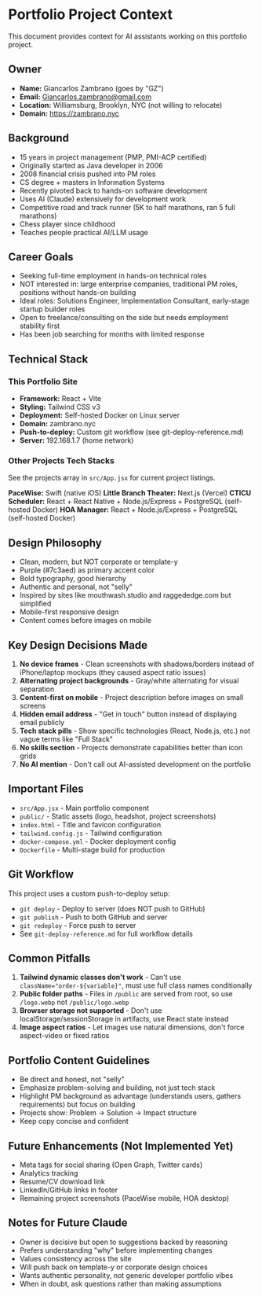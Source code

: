 # Portfolio Project Context

This document provides context for AI assistants working on this portfolio project.

## Owner
- **Name:** Giancarlos Zambrano (goes by "GZ")
- **Email:** Giancarlos.zambrano@gmail.com
- **Location:** Williamsburg, Brooklyn, NYC (not willing to relocate)
- **Domain:** https://zambrano.nyc

## Background
- 15 years in project management (PMP, PMI-ACP certified)
- Originally started as Java developer in 2006
- 2008 financial crisis pushed into PM roles
- CS degree + masters in Information Systems
- Recently pivoted back to hands-on software development
- Uses AI (Claude) extensively for development work
- Competitive road and track runner (5K to half marathons, ran 5 full marathons)
- Chess player since childhood
- Teaches people practical AI/LLM usage

## Career Goals
- Seeking full-time employment in hands-on technical roles
- NOT interested in: large enterprise companies, traditional PM roles, positions without hands-on building
- Ideal roles: Solutions Engineer, Implementation Consultant, early-stage startup builder roles
- Open to freelance/consulting on the side but needs employment stability first
- Has been job searching for months with limited response

## Technical Stack

### This Portfolio Site
- **Framework:** React + Vite
- **Styling:** Tailwind CSS v3
- **Deployment:** Self-hosted Docker on Linux server
- **Domain:** zambrano.nyc
- **Push-to-deploy:** Custom git workflow (see git-deploy-reference.md)
- **Server:** 192.168.1.7 (home network)

### Other Projects Tech Stacks
See the projects array in `src/App.jsx` for current project listings.

**PaceWise:** Swift (native iOS)
**Little Branch Theater:** Next.js (Vercel)
**CTICU Scheduler:** React + React Native + Node.js/Express + PostgreSQL (self-hosted Docker)
**HOA Manager:** React + Node.js/Express + PostgreSQL (self-hosted Docker)

## Design Philosophy
- Clean, modern, but NOT corporate or template-y
- Purple (#7c3aed) as primary accent color
- Bold typography, good hierarchy
- Authentic and personal, not "selly"
- Inspired by sites like mouthwash.studio and raggededge.com but simplified
- Mobile-first responsive design
- Content comes before images on mobile

## Key Design Decisions Made
1. **No device frames** - Clean screenshots with shadows/borders instead of iPhone/laptop mockups (they caused aspect ratio issues)
2. **Alternating project backgrounds** - Gray/white alternating for visual separation
3. **Content-first on mobile** - Project description before images on small screens
4. **Hidden email address** - "Get in touch" button instead of displaying email publicly
5. **Tech stack pills** - Show specific technologies (React, Node.js, etc.) not vague terms like "Full Stack"
6. **No skills section** - Projects demonstrate capabilities better than icon grids
7. **No AI mention** - Don't call out AI-assisted development on the portfolio

## Important Files
- `src/App.jsx` - Main portfolio component
- `public/` - Static assets (logo, headshot, project screenshots)
- `index.html` - Title and favicon configuration
- `tailwind.config.js` - Tailwind configuration
- `docker-compose.yml` - Docker deployment config
- `Dockerfile` - Multi-stage build for production

## Git Workflow
This project uses a custom push-to-deploy setup:
- `git deploy` - Deploy to server (does NOT push to GitHub)
- `git publish` - Push to both GitHub and server
- `git redeploy` - Force push to server
- See `git-deploy-reference.md` for full workflow details

## Common Pitfalls
1. **Tailwind dynamic classes don't work** - Can't use `className="order-${variable}"`, must use full class names conditionally
2. **Public folder paths** - Files in `/public` are served from root, so use `/logo.webp` not `/public/logo.webp`
3. **Browser storage not supported** - Don't use localStorage/sessionStorage in artifacts, use React state instead
4. **Image aspect ratios** - Let images use natural dimensions, don't force aspect-video or fixed ratios

## Portfolio Content Guidelines
- Be direct and honest, not "selly"
- Emphasize problem-solving and building, not just tech stack
- Highlight PM background as advantage (understands users, gathers requirements) but focus on building
- Projects show: Problem → Solution → Impact structure
- Keep copy concise and confident

## Future Enhancements (Not Implemented Yet)
- Meta tags for social sharing (Open Graph, Twitter cards)
- Analytics tracking
- Resume/CV download link
- LinkedIn/GitHub links in footer
- Remaining project screenshots (PaceWise mobile, HOA desktop)

## Notes for Future Claude
- Owner is decisive but open to suggestions backed by reasoning
- Prefers understanding "why" before implementing changes
- Values consistency across the site
- Will push back on template-y or corporate design choices
- Wants authentic personality, not generic developer portfolio vibes
- When in doubt, ask questions rather than making assumptions
